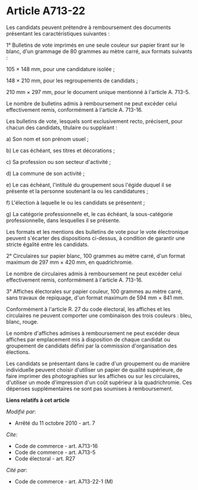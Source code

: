 # Article A713-22

Les candidats peuvent prétendre à remboursement des documents présentant les caractéristiques suivantes : 

1° Bulletins de vote imprimés en une seule couleur sur papier tirant sur le blanc, d'un grammage de 80 grammes au mètre
carré, aux formats suivants : 

105 × 148 mm, pour une candidature isolée ; 

148 × 210 mm, pour les regroupements de candidats ; 

210 mm × 297 mm, pour le document unique mentionné à l'article A. 713-5. 

Le nombre de bulletins admis à remboursement ne peut excéder celui effectivement remis, conformément à l'article A. 713-16. 

Les bulletins de vote, lesquels sont exclusivement recto, précisent, pour chacun des candidats, titulaire ou suppléant : 

a) Son nom et son prénom usuel ; 

b) Le cas échéant, ses titres et décorations ; 

c) Sa profession ou son secteur d'activité ; 

d) La commune de son activité ; 

e) Le cas échéant, l'intitulé du groupement sous l'égide duquel il se présente et la personne soutenant la ou les
candidatures ; 

f) L'élection à laquelle le ou les candidats se présentent ; 

g) La catégorie professionnelle et, le cas échéant, la sous-catégorie professionnelle, dans lesquelles il se présente. 

Les formats et les mentions des bulletins de vote pour le vote électronique peuvent s'écarter des dispositions ci-dessus, à
condition de garantir une stricte égalité entre les candidats. 

2° Circulaires sur papier blanc, 100 grammes au mètre carré, d'un format maximum de 297 mm × 420 mm, en quadrichromie. 

Le nombre de circulaires admis à remboursement ne peut excéder celui effectivement remis, conformément à l'article A.
713-16. 

3° Affiches électorales sur papier couleur, 100 grammes au mètre carré, sans travaux de repiquage, d'un format maximum de 594
mm × 841 mm. 

Conformément à l'article R. 27 du code électoral, les affiches et les circulaires ne peuvent comporter une combinaison des
trois couleurs : bleu, blanc, rouge. 

Le nombre d'affiches admises à remboursement ne peut excéder deux affiches par emplacement mis à disposition de chaque
candidat ou groupement de candidats défini par la commission d'organisation des élections. 

Les candidats se présentant dans le cadre d'un groupement ou de manière individuelle peuvent choisir d'utiliser un papier de
qualité supérieure, de faire imprimer des photographies sur les affiches ou sur les circulaires, d'utiliser un mode
d'impression d'un coût supérieur à la quadrichromie. Ces dépenses supplémentaires ne sont pas soumises à remboursement.

**Liens relatifs à cet article**

_Modifié par_:

  - Arrêté du 11 octobre 2010 - art. 7

_Cite_:

  - Code de commerce - art. A713-16
  - Code de commerce - art. A713-5
  - Code électoral - art. R27

_Cité par_:

  - Code de commerce - art. A713-22-1 (M)

